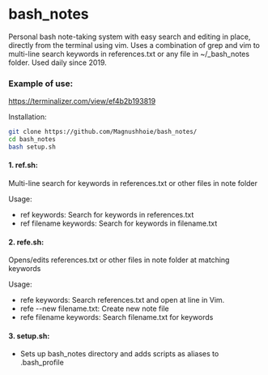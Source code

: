 # bash_notes

Personal bash note-taking system with easy search and editing in place, directly from the terminal using vim.
Uses a combination of grep and vim to multi-line search keywords in references.txt or any file in ~/_bash_notes folder.
Used daily since 2019.

### Example of use:

https://terminalizer.com/view/ef4b2b193819

Installation:
```bash
git clone https://github.com/Magnushhoie/bash_notes/
cd bash_notes
bash setup.sh
```

#### 1. ref.sh:
Multi-line search for keywords in references.txt or other files in note folder

Usage:
- ref keywords: Search for keywords in references.txt
- ref filename keywords: Search for keywords in filename.txt

#### 2. refe.sh:
Opens/edits references.txt or other files in note folder at matching keywords

Usage:
- refe keywords: Search references.txt and open at line in Vim.
- refe --new filename.txt: Create new note file
- refe filename keywords: Search filename.txt for keywords

#### 3. setup.sh:
- Sets up bash_notes directory and adds scripts as aliases to .bash_profile
